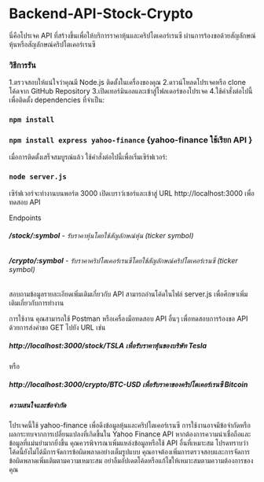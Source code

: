 ﻿# Backend-API-Stock-Crypto
นี่คือโปรเจค API ที่สร้างขึ้นเพื่อให้บริการราคาหุ้นและคริปโตเคอร์เรนซี ผ่านการร้องขอด้วยสัญลักษณ์หุ้นหรือสัญลักษณ์คริปโตเคอร์เรนซี
### วิธีการรัน
1.ตรวจสอบให้แน่ใจว่าคุณมี Node.js ติดตั้งในเครื่องของคุณ
2.ดาวน์โหลดโปรเจคหรือ clone โค้ดจาก GitHub Repository
3.เปิดเทอร์มินอลและเข้าสู่โฟลเดอร์ของโปรเจค
4.ใช้คำสั่งต่อไปนี้เพื่อติดตั้ง dependencies ที่จำเป็น:
### **`npm install`**
### **`npm install express yahoo-finance`** \{yahoo-finance ใช้เรียก API \}

เมื่อการติดตั้งเสร็จสมบูรณ์แล้ว ใช้คำสั่งต่อไปนี้เพื่อเริ่มเซิร์ฟเวอร์:
### **`node server.js`**

เซิร์ฟเวอร์จะทำงานบนพอร์ต 3000
เปิดเบราว์เซอร์และเข้าสู่ URL http://localhost:3000 เพื่อทดสอบ API

Endpoints
###### **/stock/:symbol** - รับราคาหุ้นโดยใช้สัญลักษณ์หุ้น (ticker symbol)
###### **/crypto/:symbol** - รับราคาคริปโตเคอร์เรนซีโดยใช้สัญลักษณ์คริปโตเคอร์เรนซี (ticker symbol)
สอบถามข้อมูลรายละเอียดเพิ่มเติมเกี่ยวกับ API สามารถอ่านโค้ดในไฟล์ server.js เพื่อศึกษาเพิ่มเติมเกี่ยวกับการทำงาน

การใช้งาน
คุณสามารถใช้ Postman หรือเครื่องมือทดสอบ API อื่นๆ เพื่อทดสอบการร้องขอ API 
ด้วยการส่งคำขอ GET ไปยัง URL เช่น 
##### http://localhost:3000/stock/TSLA เพื่อรับราคาหุ้นของบริษัท Tesla 
หรือ 
##### http://localhost:3000/crypto/BTC-USD เพื่อรับราคาของคริปโตเคอร์เรนซี Bitcoin

##### ความสนใจและข้อจำกัด
โปรเจคนี้ใช้ yahoo-finance เพื่อดึงข้อมูลหุ้นและคริปโตเคอร์เรนซี การใช้งานอาจมีข้อจำกัดหรือผลกระทบจากการเปลี่ยนแปลงที่เกิดขึ้นใน Yahoo Finance API
หากต้องการความน่าเชื่อถือและข้อมูลที่แม่นยำมากยิ่งขึ้น คุณควรพิจารณาเพิ่มแหล่งข้อมูลหรือใช้ API อื่นที่เหมาะสม
โปรดทราบว่าโค้ดนี้ยังไม่ได้มีการจัดการข้อผิดพลาดอย่างเต็มรูปแบบ คุณอาจต้องเพิ่มการตรวจสอบและการจัดการข้อผิดพลาดเพิ่มเติมตามความเหมาะสม
อย่าลืมอัปเดตโค้ดหรือแก้ไขให้เหมาะสมตามความต้องการของคุณ
